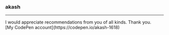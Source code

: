 ### akash
<hr>
I would appreciate recommendations from you of all kinds. Thank you.
<br>
[My CodePen account](https://codepen.io/akash-1618)
<!--
**akash-1618/akash-1618** is a ✨ _special_ ✨ repository because its `README.md` (this file) appears on your GitHub profile.

Here are some ideas to get you started:

- 🔭 I’m currently working on ...
- 🌱 I’m currently learning ...
- 👯 I’m looking to collaborate on ...
- 🤔 I’m looking for help with ...
- 💬 Ask me about ...
- 📫 How to reach me: ...
- 😄 Pronouns: ...
- ⚡ Fun fact: ...
-->
